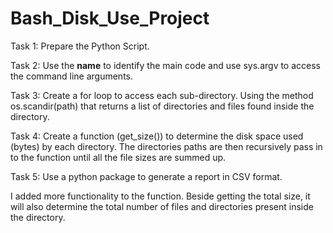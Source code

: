 # Bash_Disk_Use_Project

Task 1: Prepare the Python Script.

Task 2: Use the __name__ to identify the main code and use sys.argv to access the command line arguments.      

Task 3: Create a for loop to access each sub-directory. Using the method os.scandir(path) that
returns a list of directories and files found inside the directory. 

Task 4: Create a function (get_size()) to determine the disk space used (bytes) by each 
directory. The directories paths are then recursively pass in to the function 
until all the file sizes are summed up.

Task 5: Use a python package to generate a report in CSV format.

I added more functionality to the function. Beside getting the total size, it will also
determine the total number of files and directories present inside the directory.
